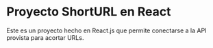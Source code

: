 # Proyecto ShortURL en React

Este es un proyecto hecho en React.js que permite conectarse a la API provista para acortar URLs.